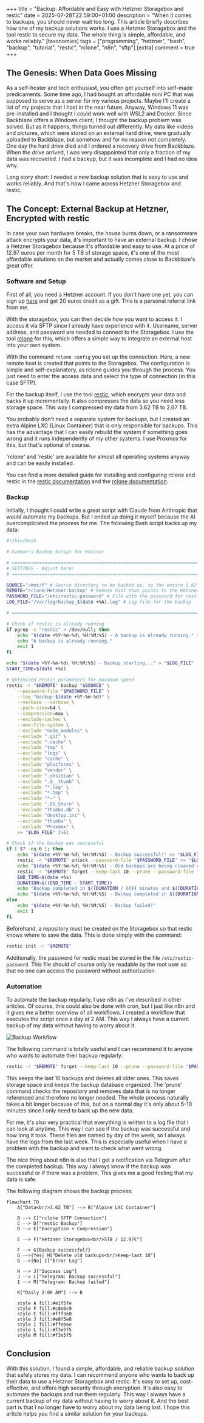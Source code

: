 +++
title = "Backup: Affordable and Easy with Hetzner Storagebox and restic"
date = 2025-07-28T22:59:00+01:00
description = "When it comes to backups, you should never wait too long. This article briefly describes how one of my backup solutions works. I use a Hetzner Storagebox and the tool restic to secure my data. The whole thing is simple, affordable, and works reliably."
[taxonomies]
tags = ["programming", "hetzner", "bash", "backup", "tutorial", "restic", "rclone", "n8n", "sftp"]
[extra]
comment = true
+++

## The Genesis: When Data Goes Missing

As a self-hoster and tech enthusiast, you often get yourself into self-made predicaments. Some time ago, I had bought an affordable mini PC that was supposed to serve as a server for my various projects. Maybe I'll create a list of my projects that I host in the near future. Anyway, Windows 11 was pre-installed and I thought I could work well with WSL2 and Docker. Since Backblaze offers a Windows client, I thought the backup problem was solved. But as it happens, things turned out differently. My data like videos and pictures, which were stored on an external hard drive, were gradually uploaded to Backblaze, but somehow and for no reason not completely. One day the hard drive died and I ordered a recovery drive from Backblaze. When the drive arrived, I was very disappointed that only a fraction of my data was recovered. I had a backup, but it was incomplete and I had no idea why.

Long story short: I needed a new backup solution that is easy to use and works reliably. And that's how I came across Hetzner Storagebox and restic.

## The Concept: External Backup at Hetzner, Encrypted with restic

In case your own hardware breaks, the house burns down, or a ransomware attack encrypts your data, it's important to have an external backup. I chose a Hetzner Storagebox because it's affordable and easy to use. At a price of 12.97 euros per month for 5 TB of storage space, it's one of the most affordable solutions on the market and actually comes close to Backblaze's great offer.

### Software and Setup

First of all, you need a Hetzner account. If you don't have one yet, you can sign up [here](https://hetzner.cloud/?ref=znuwnh4Uno3D) and get 20 euros credit as a gift. This is a personal referral link from me.

With the storagebox, you can then decide how you want to access it. I access it via SFTP since I already have experience with it. Username, server address, and password are needed to connect to the Storagebox. I use the tool [rclone](https://rclone.org/) for this, which offers a simple way to integrate an external host into your own system.

With the command `rclone config` you set up the connection. Here, a new remote host is created that points to the Storagebox. The configuration is simple and self-explanatory, as rclone guides you through the process. You just need to enter the access data and select the type of connection (in this case SFTP).

For the backup itself, I use the tool [restic](https://restic.net/), which encrypts your data and backs it up incrementally. It also compresses the data so you need less storage space. This way I compressed my data from 3.62 TB to 2.67 TB.

You probably don't need a separate system for backups, but I created an extra Alpine LXC (Linux Container) that is only responsible for backups. This has the advantage that I can easily rebuild the system if something goes wrong and it runs independently of my other systems. I use Proxmox for this, but that's optional of course.

'rclone' and 'restic' are available for almost all operating systems anyway and can be easily installed.

You can find a more detailed guide for installing and configuring rclone and restic in the [restic documentation](https://restic.readthedocs.io/en/stable/) and the [rclone documentation](https://rclone.org/docs/).

### Backup

Initially, I thought I could write a great script with Claude from Anthropic that would automate my backups. But I ended up doing it myself because the AI overcomplicated the process for me. The following Bash script backs up my data:

```bash
#!/bin/bash

# Simeon's Backup Script for Hetzner

# =============================================================================
# SETTINGS - Adjust here!
# =============================================================================

SOURCE="/mnt/f" # Source directory to be backed up, so the entire 3.62 TB so far.
REMOTE="rclone:Hetzner:backup" # Remote host that points to the Hetzner Storagebox
PASSWORD_FILE="/etc/restic-password" # File with the password for restic
LOG_FILE="/var/log/backup_$(date +%A).log" # Log file for the backup

# =============================================================================

# Check if restic is already running
if pgrep -x "restic" > /dev/null; then
    echo "$(date +%Y-%m-%d\ %H:%M:%S) - A backup is already running." >> "$LOG_FILE"
    echo "A backup is already running."
    exit 1
fi

echo "$(date +%Y-%m-%d\ %H:%M:%S) - Backup starting..." > "$LOG_FILE"
START_TIME=$(date +%s)

# Optimized restic parameters for maximum speed
restic -r "$REMOTE" backup "$SOURCE" \
    --password-file "$PASSWORD_FILE" \
    --tag "backup-$(date +%Y-%m-%d)" \
    --verbose --verbose \
    --pack-size=64 \
    --compression=max \
    --exclude-caches \
    --one-file-system \
    --exclude "node_modules" \
    --exclude ".git" \
    --exclude ".cache" \
    --exclude "tmp" \
    --exclude "logs" \
    --exclude "cache" \
    --exclude "platforms" \
    --exclude "vendor" \
    --exclude ".obsidian" \
    --exclude ".@__thumb" \
    --exclude "*.log" \
    --exclude "*.tmp" \
    --exclude "*~" \
    --exclude ".DS_Store" \
    --exclude "Thumbs.db" \
    --exclude "desktop.ini" \
    --exclude "thumbs" \
    --exclude "Proxmox" \
    >> "$LOG_FILE" 2>&1

# Check if the backup was successful
if [ $? -eq 0 ]; then
    echo "$(date +%Y-%m-%d\ %H:%M:%S) - Backup successful!" >> "$LOG_FILE"
    restic -r "$REMOTE" unlock --password-file "$PASSWORD_FILE" >> "$LOG_FILE" 2>&1
    echo "$(date +%Y-%m-%d\ %H:%M:%S) - Old backups are being cleaned up..." >> "$LOG_FILE"
    restic -r "$REMOTE" forget --keep-last 10 --prune --password-file "$PASSWORD_FILE" >> "$LOG_FILE" 2>&1
    END_TIME=$(date +%s)
    DURATION=$((END_TIME - START_TIME))
    echo "Backup completed in $((DURATION / 60)) minutes and $((DURATION % 60)) seconds."
    echo "$(date +%Y-%m-%d\ %H:%M:%S) - Backup completed in $((DURATION / 60)) minutes and $((DURATION % 60)) seconds." >> "$LOG_FILE"
else
    echo "$(date +%Y-%m-%d\ %H:%M:%S) - Backup failed!"
    exit 1
fi
```

Beforehand, a repository must be created on the Storagebox so that restic knows where to save the data. This is done simply with the command:

```bash
restic init -r "$REMOTE"
```

Additionally, the password for restic must be stored in the file `/etc/restic-password`. This file should of course only be readable by the root user so that no one can access the password without authorization.

### Automation

To automate the backup regularly, I use n8n as I've described in other articles. Of course, this could also be done with cron, but I just like n8n and it gives me a better overview of all workflows. I created a workflow that executes the script once a day at 2 AM. This way I always have a current backup of my data without having to worry about it.

![Backup Workflow](images/n8n.png)

The following command is totally useful and I can recommend it to anyone who wants to automate their backup regularly:

```bash
restic -r "$REMOTE" forget --keep-last 10 --prune --password-file "$PASSWORD_FILE"
```

This keeps the last 10 backups and deletes all older ones. This saves storage space and keeps the backup database organized. The 'prune' command checks the repository and removes data that is no longer referenced and therefore no longer needed. The whole process naturally takes a bit longer because of this, but on a normal day it's only about 5-10 minutes since I only need to back up the new data.

For me, it's also very practical that everything is written to a log file that I can look at anytime. This way I can see if the backup was successful and how long it took. These files are named by day of the week, so I always have the logs from the last week. This is especially useful when I have a problem with the backup and want to check what went wrong.

The nice thing about n8n is also that I get a notification via Telegram after the completed backup. This way I always know if the backup was successful or if there was a problem. This gives me a good feeling that my data is safe.

The following diagram shows the backup process:

```mermaid
flowchart TD
    A["Data<br/>3.62 TB"] --> B["Alpine LXC Container"]
    
    B --> C["rclone SFTP Connection"]
    C --> D["restic Backup"]
    D --> E["Encryption + Compression"]
    
    E --> F["Hetzner Storagebox<br/>5TB / 12.97€"]
    
    F --> G{Backup successful?}
    G -->|Yes| H["Delete old backups<br/>keep-last 10"]
    G -->|No| I["Error Log"]
    
    H --> J["Success Log"]
    J --> L["Telegram: Backup successful"]
    I --> M["Telegram: Backup failed"]
    
    K["Daily 2:00 AM"] --> B
    
    style A fill:#e1f5fe
    style F fill:#c8e6c9
    style E fill:#fff3e0
    style J fill:#e8f5e8
    style I fill:#ffebee
    style L fill:#f3e5f5
    style M fill:#f3e5f5
```

## Conclusion

With this solution, I found a simple, affordable, and reliable backup solution that safely stores my data. I can recommend anyone who wants to back up their data to use a Hetzner Storagebox and restic. It's easy to set up, cost-effective, and offers high security through encryption. It's also easy to automate the backups and run them regularly. This way I always have a current backup of my data without having to worry about it. And the best part is that I no longer have to worry about my data being lost. I hope this article helps you find a similar solution for your backups.